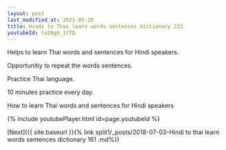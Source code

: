 ```yaml
---
layout: post
last_modified_at: 2021-03-29
title: Hindi to Thai learn words sentences dictionary 233 
youtubeId: tu39gU_3JTQ
---
```

 
 
Helps to learn Thai words and sentences for Hindi speakers.

Opportunitiy to repeat the words sentences. 

Practice Thai language. 
 
10 minutes practice every day. 
 
How to learn Thai words and sentences for Hindi speakers 
 
{% include youtubePlayer.html id=page.youtubeId %}
 
 
[Next]({{ site.baseurl }}{% link  split1/_posts/2018-07-03-Hindi to thai learn words sentences dictionary 161 .md%})
 
